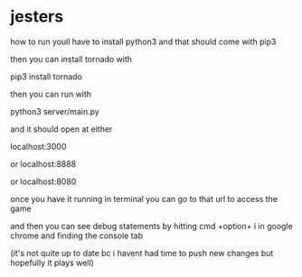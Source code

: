 # jesters

how to run
youll have to install python3
and that should come with pip3

then you can install tornado with

pip3 install tornado

then you can run with

python3 server/main.py

and it should open at either

localhost:3000

or localhost:8888

or localhost:8080


once you have it running in terminal you can go to that url to access the game

and then you can see debug statements by hitting cmd +option+ i in google chrome and finding the console tab

(it's not quite up to date bc i havent had time to push new changes but hopefully it plays well)
